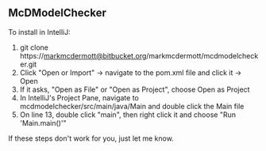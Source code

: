 ## McDModelChecker

To install in IntelliJ:

1. git clone https://markmcdermott@bitbucket.org/markmcdermott/mcdmodelchecker.git
2. Click "Open or Import" -> navigate to the pom.xml file and click it -> Open
3. If it asks, "Open as File" or "Open as Project", choose Open as Project
4. In IntelliJ's Project Pane, navigate to mcdmodelchecker/src/main/java/Main and double click the Main file
5. On line 13, double click "main", then right click it and choose "Run 'Main.main()'"


If these steps don't work for you, just let me know.